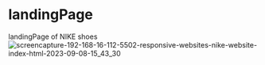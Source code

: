 # landingPage
landingPage of NIKE shoes
![screencapture-192-168-16-112-5502-responsive-websites-nike-website-index-html-2023-09-08-15_43_30](https://github.com/Safdarimam786/landingPage/assets/105650552/c811f932-9ae6-4e9d-b5e0-4c0af8331e54)
